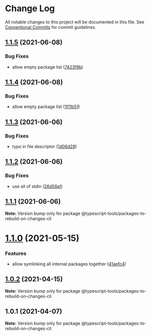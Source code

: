 # Change Log

All notable changes to this project will be documented in this file.
See [Conventional Commits](https://conventionalcommits.org) for commit guidelines.

## [1.1.5](http://github.com-personal/typescript-tools/typescript-tools/compare/@typescript-tools/packages-to-rebuild-on-changes-cli@1.1.4...@typescript-tools/packages-to-rebuild-on-changes-cli@1.1.5) (2021-06-08)


### Bug Fixes

* allow empty package list ([7423f9b](http://github.com-personal/typescript-tools/typescript-tools/commit/7423f9bc18daaba89dd1aee7a1e9418a8b545afa))





## [1.1.4](http://github.com-personal/typescript-tools/typescript-tools/compare/@typescript-tools/packages-to-rebuild-on-changes-cli@1.1.3...@typescript-tools/packages-to-rebuild-on-changes-cli@1.1.4) (2021-06-08)


### Bug Fixes

* allow empty package list ([1f11b51](http://github.com-personal/typescript-tools/typescript-tools/commit/1f11b517526b5f53d7d1fedb426298b795dcbe58))





## [1.1.3](http://github.com-personal/typescript-tools/typescript-tools/compare/@typescript-tools/packages-to-rebuild-on-changes-cli@1.1.2...@typescript-tools/packages-to-rebuild-on-changes-cli@1.1.3) (2021-06-06)


### Bug Fixes

* typo in file descriptor ([1d06d28](http://github.com-personal/typescript-tools/typescript-tools/commit/1d06d28d5adc3f9c26d1ef645e271a94e04e5bb0))





## [1.1.2](http://github.com-personal/typescript-tools/typescript-tools/compare/@typescript-tools/packages-to-rebuild-on-changes-cli@1.1.1...@typescript-tools/packages-to-rebuild-on-changes-cli@1.1.2) (2021-06-06)


### Bug Fixes

* use all of stdin ([26d58af](http://github.com-personal/typescript-tools/typescript-tools/commit/26d58af09ce2db259af95b1a93ef8c95b14f74fd))





## [1.1.1](http://github.com-personal/typescript-tools/typescript-tools/compare/@typescript-tools/packages-to-rebuild-on-changes-cli@1.1.0...@typescript-tools/packages-to-rebuild-on-changes-cli@1.1.1) (2021-06-06)

**Note:** Version bump only for package @typescript-tools/packages-to-rebuild-on-changes-cli





# [1.1.0](http://github.com-personal/typescript-tools/typescript-tools/compare/@typescript-tools/packages-to-rebuild-on-changes-cli@1.0.2...@typescript-tools/packages-to-rebuild-on-changes-cli@1.1.0) (2021-05-15)


### Features

* allow symlinking all internal packages together ([41aefc4](http://github.com-personal/typescript-tools/typescript-tools/commit/41aefc4b9b09b408b7c0268afb80e446b9749e98))





## [1.0.2](http://github.com-personal/typescript-tools/typescript-tools/compare/@typescript-tools/packages-to-rebuild-on-changes-cli@1.0.1...@typescript-tools/packages-to-rebuild-on-changes-cli@1.0.2) (2021-04-15)

**Note:** Version bump only for package @typescript-tools/packages-to-rebuild-on-changes-cli





## 1.0.1 (2021-04-07)

**Note:** Version bump only for package @typescript-tools/packages-to-rebuild-on-changes-cli

